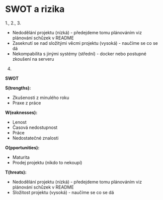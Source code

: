 # SWOT a rizika

1., 2., 3.
- Nedodělání projektu (nízká) - předejdeme tomu plánováním viz plánování schůzek v README
- Zaseknutí se nad složitými věcmi projektu (vysoká) - naučíme se co se dá
- Nekompabilita s jinými systémy (střední) - docker nebo postupné zkoušení na serveru

4. 

**SWOT**

**S(trengths):**
- Zkušenosti z minulého roku
- Praxe z práce

**W(eaknesses):**
- Lenost
- Časová nedostupnost
- Práce
- Nedostatečné znalosti

**O(pportunities):**
- Maturita
- Prodej projektu (nikdo to nekoupí)

**T(hreats):**
- Nedodělání projektu (nízká) - předejdeme tomu plánováním viz plánování schůzek v README
- Složitost projektu (vysoká) - naučíme se co se dá